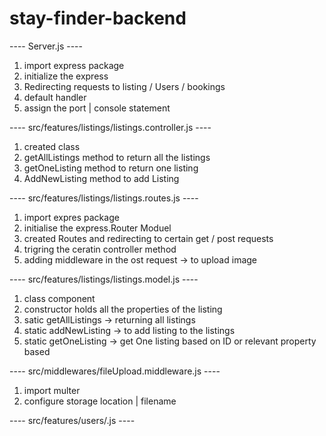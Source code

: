 # stay-finder-backend

----  Server.js ----
1. import express package
2. initialize the express
3. Redirecting requests to listing / Users / bookings
4. default handler
5. assign the port | console statement


----  src/features/listings/listings.controller.js  ----
1. created class 
2. getAllListings method to return all the listings
3. getOneListing method to return one listing
4. AddNewListing method to add Listing


----  src/features/listings/listings.routes.js  ----
1. import expres package
2. initialise the express.Router Moduel
4. created Routes and redirecting to certain get / post requests
5. trigring the ceratin  controller method
6. adding middleware in the ost request -> to upload image


----  src/features/listings/listings.model.js  ----
1. class component
2. constructor holds all the properties of the listing
3. satic getAllListings -> returning all listings
4. static addNewListing -> to add listing to the listings
5. static getOneListing -> get One listing based on ID or relevant property based


---- src/middlewares/fileUpload.middleware.js ----
1. import multer
2. configure storage location | filename


----  src/features/users/.js  ----